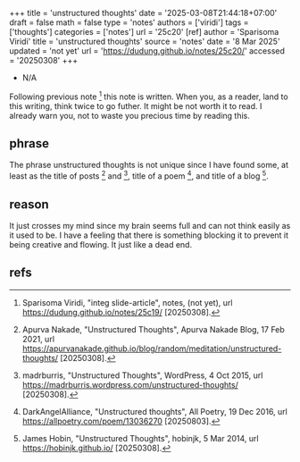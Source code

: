 +++
title = 'unstructured thoughts'
date = '2025-03-08T21:44:18+07:00'
draft = false
math = false
type = 'notes'
authors = ['viridi']
tags = ['thoughts']
categories = ['notes']
url = '25c20'
[ref]
author = 'Sparisoma Viridi'
title = 'unstructured thoughts'
source = 'notes'
date = '8 Mar 2025'
updated = 'not yet'
url = 'https://dudung.github.io/notes/25c20/'
accessed = '20250308'
+++

+ N/A

<!--more-->

Following previous note [^viridi_2025] this note is written. When you, as a reader, land to this writing, think twice to go futher. It might be not worth it to read. I already warn you, not to waste you precious time by reading this.

## phrase
The phrase unstructured thoughts is not unique since I have found some, at least as the title of posts [^nakade_2021] and [^madrburris_2025], title of a poem [^darkangelalliance_2016], and title of a blog [^hobin_2014].


## reason
It just crosses my mind since my brain seems full and can not think easily as it used to be. I have a feeling that there is something blocking it to prevent it being creative and flowing. It just like a dead end.


## refs
[^darkangelalliance_2016]: DarkAngelAlliance, "Unstructured thoughts", All Poetry, 19 Dec 2016, url https://allpoetry.com/poem/13036270 [20250803].
[^hobin_2014]: James Hobin, "Unstructured Thoughts", hobinjk, 5 Mar 2014, url https://hobinjk.github.io/ [20250308].
[^madrburris_2025]: madrburris, "Unstructured Thoughts", WordPress, 4 Oct 2015, url https://madrburris.wordpress.com/unstructured-thoughts/ [20250308].
[^nakade_2021]: Apurva Nakade, "Unstructured Thoughts", Apurva Nakade Blog, 17 Feb 2021, url https://apurvanakade.github.io/blog/random/meditation/unstructured-thoughts/ [20250308].
[^viridi_2025]: Sparisoma Viridi, "integ slide-article", notes, (not yet), url https://dudung.github.io/notes/25c19/ [20250308].

